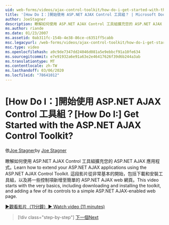 ```yaml
---
uid: web-forms/videos/ajax-control-toolkit/how-do-i-get-started-with-the-aspnet-ajax-control-toolkit
title: '[How Do I：]開始使用 ASP.NET AJAX Control 工具組？ | Microsoft Docs'
author: JoeStagner
description: 瞭解如何使用 ASP.NET AJAX Control 工具組擴充您的 ASP.NET AJAX 應用程式。 這段影片從非常基本的開始，包括下載和 。
ms.author: riande
ms.date: 01/23/2007
ms.assetid: 0ab311fc-154b-4e38-86ce-c6351ff5cabb
msc.legacyurl: /web-forms/videos/ajax-control-toolkit/how-do-i-get-started-with-the-aspnet-ajax-control-toolkit
msc.type: video
ms.openlocfilehash: a9c9de7347dd24046d081a5e9ebbcf91a10fe634
ms.sourcegitcommit: e7e91932a6e91a63e2e46417626f39d6b244a3ab
ms.translationtype: MT
ms.contentlocale: zh-TW
ms.lasthandoff: 03/06/2020
ms.locfileid: "78641012"
---
```

# <a name="how-do-i-get-started-with-the-aspnet-ajax-control-toolkit"></a><span data-ttu-id="88f4b-105">[How Do I：]開始使用 ASP.NET AJAX Control 工具組？</span><span class="sxs-lookup"><span data-stu-id="88f4b-105">[How Do I:] Get Started with the ASP.NET AJAX Control Toolkit?</span></span>

<span data-ttu-id="88f4b-106">依[Joe Stagner](https://github.com/JoeStagner)</span><span class="sxs-lookup"><span data-stu-id="88f4b-106">by [Joe Stagner](https://github.com/JoeStagner)</span></span>

<span data-ttu-id="88f4b-107">瞭解如何使用 ASP.NET AJAX Control 工具組擴充您的 ASP.NET AJAX 應用程式。</span><span class="sxs-lookup"><span data-stu-id="88f4b-107">Learn how to extend your ASP.NET AJAX applications using the ASP.NET AJAX Control Toolkit.</span></span> <span data-ttu-id="88f4b-108">這段影片從非常基本的開始，包括下載和安裝工具組，以及將一些控制項新增至簡單的 ASP.NET AJAX web 網頁。</span><span class="sxs-lookup"><span data-stu-id="88f4b-108">This video starts with the very basics, including downloading and installing the toolkit, and adding a few of its controls to a simple ASP.NET AJAX-enabled web page.</span></span>

[<span data-ttu-id="88f4b-109">&#9654;觀看影片（11分鐘）</span><span class="sxs-lookup"><span data-stu-id="88f4b-109">&#9654; Watch video (11 minutes)</span></span>](https://channel9.msdn.com/Blogs/ASP-NET-Site-Videos/how-do-i-get-started-with-the-aspnet-ajax-control-toolkit)

> [!div class="step-by-step"]
> [<span data-ttu-id="88f4b-110">下一個</span><span class="sxs-lookup"><span data-stu-id="88f4b-110">Next</span></span>](how-do-i-use-the-aspnet-ajax-cascadingdropdown-control-extender.md)
